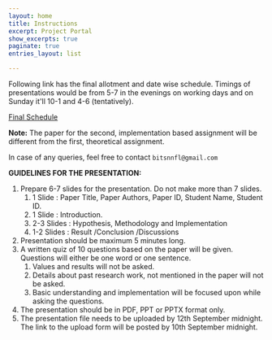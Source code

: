 ```yaml
---
layout: home
title: Instructions
excerpt: Project Portal
show_excerpts: true
paginate: true
entries_layout: list

---
```

Following link has the final allotment and date wise schedule. Timings of presentations would be from 5-7 in the evenings on working days and on Sunday it'll 10-1 and 4-6 (tentatively).

[Final Schedule](https://docs.google.com/spreadsheets/d/1Ke4qEM-o0X7936f5-RHe0crST6H3Nu8MO8LQmvBznSE/edit?usp=sharing)

**Note:** The paper for the second, implementation based assignment will be different from the first, theoretical assignment.

In case of any queries, feel free to contact `bitsnnfl@gmail.com`

**GUIDELINES FOR THE PRESENTATION:**

1. Prepare 6-7 slides for the presentation. Do not make more than 7 slides.
   1. 1 Slide : Paper Title, Paper Authors, Paper ID, Student Name, Student ID.
   2. 1 Slide : Introduction.
   3. 2-3 Slides : Hypothesis, Methodology and Implementation
   4. 1-2 Slides : Result /Conclusion /Discussions
2. Presentation should be maximum 5 minutes long.
3. A written quiz of 10 questions based on the paper will be given. Questions will either be one word or one sentence.
   1. Values and results will not be asked.
   2. Details about past research work, not mentioned in the paper will not be asked.
   3. Basic understanding and implementation will be focused upon while asking the questions.
4. The presentation should be in PDF, PPT or PPTX format only.
5. The presentation file needs to be uploaded by 12th September midnight. The link to the upload form will be posted by 10th September midnight.